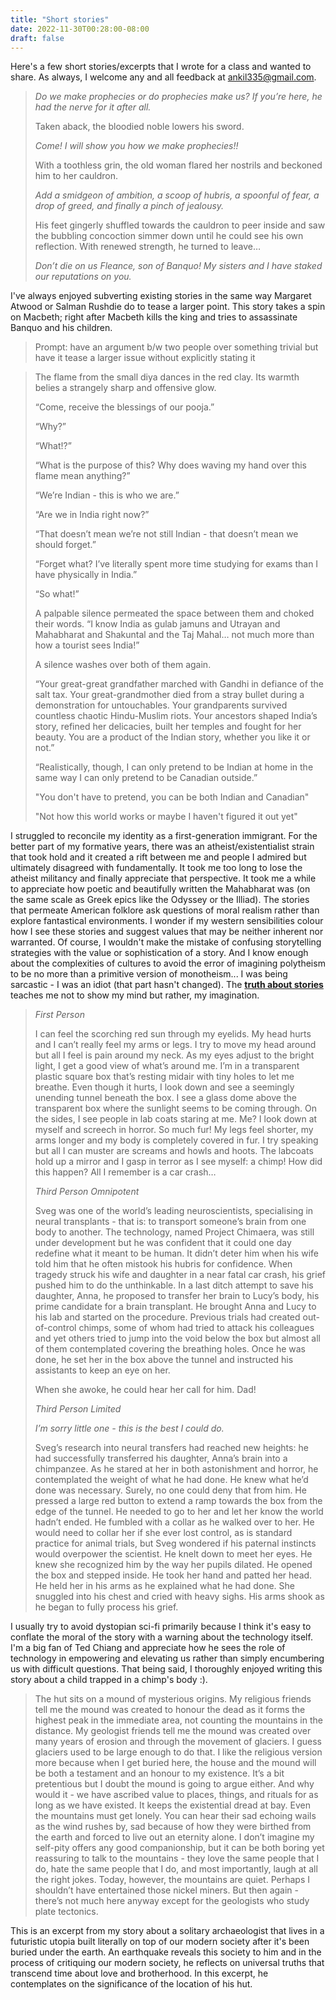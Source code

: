 ```yaml
---
title: "Short stories"
date: 2022-11-30T00:28:00-08:00
draft: false
---
```


Here's a few short stories/excerpts that I wrote for a class and wanted to share. As always, I welcome any and all feedback at <ankil335@gmail.com>.

> *Do we make prophecies or do prophecies make us? If you’re here, he had the nerve for it after all.*
>
>Taken aback, the bloodied noble lowers his sword.
>
>*Come! I will show you how we make prophecies!!*
>
>With a toothless grin, the old woman flared her nostrils and beckoned him to her cauldron.
>
>*Add a smidgeon of ambition, a scoop of hubris, a spoonful of fear, a drop of greed, and finally a pinch of jealousy.* 
>
>His feet gingerly shuffled towards the cauldron to peer inside and saw the bubbling concoction simmer down until he could see his own reflection. With renewed strength, he turned to leave…
>
>*Don’t die on us Fleance, son of Banquo! My sisters and I have staked our reputations on you.*

I've always enjoyed subverting existing stories in the same way Margaret Atwood or Salman Rushdie do to tease a larger point. This story takes a spin on Macbeth; right after Macbeth kills the king and tries to assassinate Banquo and his children. 

> Prompt: have an argument b/w two people over something trivial but have it tease a larger issue without explicitly stating it

>The flame from the small diya dances in the red clay. Its warmth belies a strangely sharp and offensive glow. 
>
>“Come, receive the blessings of our pooja.” 
>
>“Why?”
>
>“What!?”
>
>“What is the purpose of this? Why does waving my hand over this flame mean anything?”
>
>“We’re Indian - this is who we are.”
>
>“Are we in India right now?”
>
>“That doesn’t mean we’re not still Indian - that doesn’t mean we should forget.”
>
>“Forget what? I’ve literally spent more time studying for exams than I have physically in India.”
>
>“So what!”
>
>A palpable silence permeated the space between them and choked their words. “I know India as gulab jamuns and Utrayan and Mahabharat and Shakuntal and the Taj Mahal… not much more than how a tourist sees India!”
>
>A silence washes over both of them again.
>
>“Your great-great grandfather marched with Gandhi in defiance of the salt tax. Your great-grandmother died from a stray bullet during a demonstration for untouchables. Your grandparents survived countless chaotic Hindu-Muslim riots. Your ancestors shaped India’s story, refined her delicacies, built her temples and fought for her beauty. You are a product of the Indian story, whether you like it or not.”
>
>“Realistically, though, I can only pretend to be Indian at home in the same way I can only pretend to be Canadian outside.”
>
>"You don't have to pretend, you can be both Indian and Canadian"
>
>"Not how this world works or maybe I haven't figured it out yet"

I struggled to reconcile my identity as a first-generation immigrant. For the better part of my formative years, there was an atheist/existentialist strain that took hold and it created a rift between me and people I admired but ultimately disagreed with fundamentally. It took me too long to lose the atheist militancy and finally appreciate that perspective. It took me a while to appreciate how poetic and beautifully written the Mahabharat was (on the same scale as Greek epics like the Odyssey or the Illiad). The stories that permeate American folklore ask questions of moral realism rather than explore fantastical environments. I wonder if my western sensibilities colour how I see these stories and suggest
values that may be neither inherent nor warranted. Of course, I wouldn't make the mistake of confusing storytelling strategies with the value or sophistication of a story. And I know enough about the complexities of cultures to avoid the error of imagining polytheism to be no more than a primitive version of monotheism... I was being sarcastic - I was an idiot (that part hasn't changed). The **[truth about stories](http://cislit.weebly.com/uploads/2/6/1/1/26116552/the_truth_about_stories_by_thomas_king.pdf)** teaches me not to show my mind but rather, my imagination.

>*First Person*
>
> I can feel the scorching red sun through my eyelids. My head hurts and I can’t really feel my arms or legs. I try to move my head around but all I feel is pain around my neck. As my eyes adjust to the bright light, I get a good view of what’s around me. I’m in a transparent plastic square box that’s resting midair with tiny holes to let me breathe. Even though it hurts, I look down and see a seemingly unending tunnel beneath the box. I see a glass dome above the transparent box where the sunlight seems to be coming through. On the sides, I see people in lab coats staring at me. Me? I look down at myself and screech in horror. So much fur! My legs feel shorter, my arms longer and my body is completely covered in fur. I try speaking but all I can muster are screams and howls and hoots. The labcoats hold up a mirror and I gasp in terror as I see myself: a chimp! How did this happen? All I remember is a car crash…
> 
>*Third Person Omnipotent*
>
>Sveg was one of the world’s leading neuroscientists, specialising in neural transplants - that is: to transport someone’s brain from one body to another. The technology, named Project Chimaera, was still under development but he was confident that it could one day redefine what it meant to be human. It didn’t deter him when his wife told him that he often mistook his hubris for confidence. When tragedy struck his wife and daughter in a near fatal car crash, his grief pushed him to do the unthinkable. In a last ditch attempt to save his daughter, Anna, he proposed to transfer her brain to Lucy’s body, his prime candidate for a brain transplant. He brought Anna and Lucy to his lab and started on the procedure. Previous trials had created out-of-control chimps, some of whom had tried to attack his colleagues and yet others tried to jump into the void below the box but almost all of them contemplated covering the breathing holes. Once he was done, he set her in the box above the tunnel and instructed his assistants to keep an eye on her. 
> 
>When she awoke, he could hear her call for him. Dad! 
> 
>*Third Person Limited*
> 
>*I’m sorry little one - this is the best I could do.*
> 
>Sveg’s research into neural transfers had reached new heights: he had successfully transferred his daughter, Anna’s brain into a chimpanzee. As he stared at her in both astonishment and horror, he contemplated the weight of what he had done. He knew what he’d done was necessary. Surely, no one could deny that from him. He pressed a large red button to extend a ramp towards the box from the edge of the tunnel. He needed to go to her and let her know the world hadn’t ended. He fumbled with a collar as he walked over to her. He would need to collar her if she ever lost control, as is standard practice for animal trials, but Sveg wondered if his paternal instincts would overpower the scientist. He knelt down to meet her eyes. He knew she recognized him by the way her pupils dilated. He opened the box and stepped inside. He took her hand and patted her head. He held her in his arms as he explained what he had done. She snuggled into his chest and cried with heavy sighs. His arms shook as he began to fully process his grief.

I usually try to avoid dystopian sci-fi primarily because I think it's easy to conflate the moral of the story with a warning about the technology itself. I'm a big fan of Ted Chiang and appreciate how he sees the role of technology in empowering and elevating us rather than simply encumbering us with difficult questions. That being said, I thoroughly enjoyed writing this story about a child trapped in a chimp's body :).

> The hut sits on a mound of mysterious origins. My religious friends tell me the mound was created to honour the dead as it forms the highest peak in the immediate area, not counting the mountains in the distance. My geologist friends tell me the mound was created over many years of erosion and through the movement of glaciers. I guess glaciers used to be large enough to do that. I like the religious version more because when I get buried here, the house and the mound will be both a testament and an honour to my existence. It’s a bit pretentious but I doubt the mound is going to argue either. And why would it - we have ascribed value to places, things, and rituals for as long as we have existed. It keeps the existential dread at bay. Even the mountains must get lonely. You can hear their sad echoing wails as the wind rushes by, sad because of how they were birthed from the earth and forced to live out an eternity alone. I don’t imagine my self-pity offers any good companionship, but it can be both boring yet reassuring to talk to the mountains - they love the same people that I do, hate the same people that I do, and most importantly, laugh at all the right jokes. Today, however, the mountains are quiet. Perhaps I shouldn’t have entertained those nickel miners. But then again - there’s not much here anyway except for the geologists who study plate tectonics.  


This is an excerpt from my story about a solitary archaeologist that lives in a futuristic utopia built literally on top of our modern society after it's been buried under the earth. An earthquake reveals this society to him and in the process of critiquing our modern society, he reflects on universal truths that transcend time about love and brotherhood. In this excerpt, he contemplates on the significance of the location of his hut. 